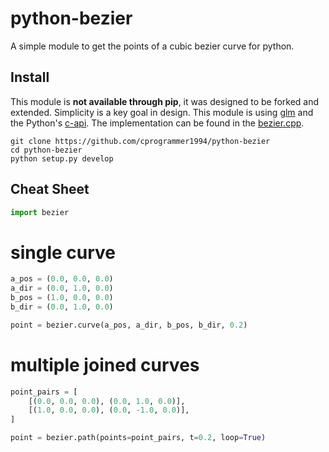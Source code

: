 # python-bezier

A simple module to get the points of a cubic bezier curve for python.

## Install

This module is **not available through pip**, it was designed to be forked and extended. Simplicity is a key goal in design. This module is using [glm](https://glm.g-truc.net/) and the Python's [c-api](https://docs.python.org/3/c-api/). The implementation can be found in the [bezier.cpp](bezier.cpp).

```
git clone https://github.com/cprogrammer1994/python-bezier
cd python-bezier
python setup.py develop
```

## Cheat Sheet

```py
import bezier
```

# single curve

```py
a_pos = (0.0, 0.0, 0.0)
a_dir = (0.0, 1.0, 0.0)
b_pos = (1.0, 0.0, 0.0)
b_dir = (0.0, 1.0, 0.0)

point = bezier.curve(a_pos, a_dir, b_pos, b_dir, 0.2)
```

# multiple joined curves

```py
point_pairs = [
    [(0.0, 0.0, 0.0), (0.0, 1.0, 0.0)],
    [(1.0, 0.0, 0.0), (0.0, -1.0, 0.0)],
]

point = bezier.path(points=point_pairs, t=0.2, loop=True)
```
